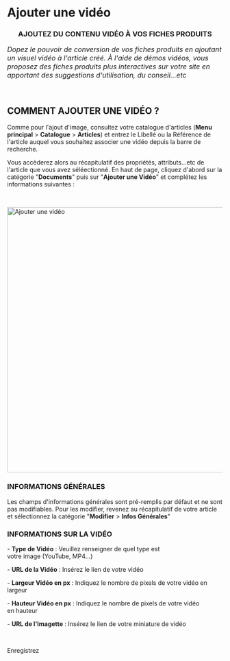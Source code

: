# Ajouter une vidéo


<h3 style="text-align: center;">AJOUTEZ DU CONTENU VID&Eacute;O &Agrave; VOS FICHES PRODUITS</h3>


<p><em><span style="font-size: 12pt;">Dopez le pouvoir de conversion de vos fiches produits en ajoutant un visuel vid&eacute;o &agrave; l'article cr&eacute;&eacute;.&nbsp;&Agrave; l'aide de d&eacute;mos vid&eacute;os, vous proposez des fiches produits plus interactives sur votre site en apportant des suggestions d'utilisation, du conseil...etc</span></em></p>
<p>&nbsp;</p>


<h2>COMMENT AJOUTER UNE VID&Eacute;O ?</h2>
<p>Comme pour l'ajout d'image, consultez votre catalogue d'articles (<strong>Menu principal</strong> &gt; <strong>Catalogue</strong> &gt; <strong>Articles</strong>) et entrez le Libell&eacute; ou la R&eacute;f&eacute;rence de l'article auquel vous souhaitez associer une vid&eacute;o depuis la barre de recherche.</p>
<p>Vous acc&egrave;derez alors au r&eacute;capitulatif des propri&eacute;t&eacute;s, attributs...etc de l'article que vous avez s&eacute;l&eacute;ectionn&eacute;. En haut de page, cliquez d'abord sur la cat&eacute;gorie "<strong>Documents</strong>" puis sur "<strong>Ajouter une Vid&eacute;o</strong>" et compl&eacute;tez les informations suivantes :</p>
<p>&nbsp;</p>


<p><img src="https://datasimplemente.blob.core.windows.net/aide/ajouter-video.GIF" alt="Ajouter une vid&eacute;o" width="1100" height="619" /></p>


<h3>INFORMATIONS G&Eacute;N&Eacute;RALES</h3>
<p>Les champs d'informations g&eacute;n&eacute;rales sont pr&eacute;-remplis par d&eacute;faut et ne sont pas modifiables.&nbsp;Pour les modifier, revenez au r&eacute;capitulatif de votre article et s&eacute;lectionnez la cat&eacute;gorie "<strong>Modifier</strong> &gt; <strong>Infos G&eacute;n&eacute;rales</strong>"</p>
<h3>INFORMATIONS SUR LA VID&Eacute;O</h3>
<p>-&nbsp;<strong>Type de Vid&eacute;o</strong>&nbsp;: Veuillez renseigner de quel type est votre&nbsp;image&nbsp;(YouTube, MP4...)</p>
<p>-&nbsp;<strong>URL de la Vid&eacute;o</strong>&nbsp;: Ins&eacute;rez le lien&nbsp;de votre&nbsp;vid&eacute;o</p>
<p>-&nbsp;<strong>Largeur Vid&eacute;o en px</strong>&nbsp;: Indiquez le nombre de pixels de votre vid&eacute;o en largeur</p>
<p>-&nbsp;<strong>Hauteur Vid&eacute;o en px</strong>&nbsp;:&nbsp;Indiquez le nombre de pixels de votre vid&eacute;o en&nbsp;hauteur</p>
<p>-&nbsp;<strong>URL de l'Imagette</strong>&nbsp;: Ins&eacute;rez le lien de votre miniature de vid&eacute;o</p>
<p>&nbsp;</p>
<p>Enregistrez</p>

